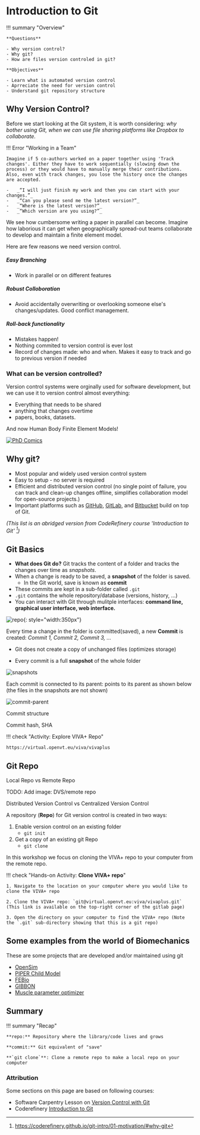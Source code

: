 # **Introduction to Git**

!!! summary "Overview" 

    **Questions**

    - Why version control?
    - Why git?
    - How are files version controled in git?
  
    **Objectives** 
  
    - Learn what is automated version control
    - Aprreciate the need for version control
    - Understand git repository structure
   
## **Why Version Control?**

Before we start looking at the Git system, it is worth considering: _why bother using Git, when we can use file sharing platforms like Dropbox to collaborate._

!!! Error "Working in a Team"

    Imagine if 5 co-authors worked on a paper together using 'Track changes'. Either they have to work sequentially (slowing down the process) or they would have to manually merge their contributions. Also, even with track changes, you lose the history once the changes are accepted. 
     
    -   _“I will just finish my work and then you can start with your changes.”_
    -   _“Can you please send me the latest version?”_
    -   _“Where is the latest version?”_
    -   _“Which version are you using?”_

We see how cumbersome writing a paper in parallel can become. Imagine how laborious it can get when geographically spread-out teams collaborate to develop and maintain a finite element model.

Here are few reasons we need version control.

##### Easy Branching

- Work in parallel or on different features

##### Robust Colloboration

- Avoid accidentally overwriting or overlooking someone else's changes/updates. Good conflict management.

##### Roll-back functionality 

- Mistakes happen!
- Nothing commited to version control is ever lost
- Record of changes made: who and when. Makes it easy to track and go to previous version if needed
  
### What can be version controlled?

Version control systems were orginally used for software development, but we can use it to version control almost everything:

- Everything that needs to be shared
- anything that changes overtime
- papers, books, datasets.

And now Human Body Finite Element Models!

[![PhD Comics](/img/phd-comic-VC.gif#center)](http://phdcomics.com/comics/archive.php?comicid=1531)

## **Why git?** 

- Most popular and widely used version control system
- Easy to setup - no server is required
- Efficient and distributed version control (no single point of failure, you can track and clean-up changes offline, simplifies collaboration model for open-source projects.)
- Important platforms such as [GitHub](https://github.com), [GitLab](https://gitlab.com), and [Bitbucket](https://bitbucket.org) build on top of Git.

_(This list is an abridged version from CodeRefinery course 'Introduction to Git' [^2])_
[^2]: https://coderefinery.github.io/git-intro/01-motivation/#why-git

## **Git Basics**

- **What does Git do?** Git tracks the content of a folder and tracks the changes over time as _snapshots_.
- When a change is ready to be saved, a **snapshot** of the folder is saved.
  - In the Git world, save is known as **commit**
- These commits are kept in a sub-folder called `.git`
- `.git` contains the whole repository/database (versions, history, ...)
- You can interact with Git through mulitple interfaces: **command line, graphical user interface, web interface.**

![repo](/img/repo_vivaplus.png#center){: style="width:350px"}

Every time a change in the folder is committed(saved), a new **Commit** is created: _Commit 1, Commit 2, Commit 3, ..._

- Git does not create a copy of unchanged files (optimizes storage)

- Every commit is a full **snapshot** of the whole folder

![snapshots](/img/snapshots.png)

Each commit is connected to its parent: points to its parent as shown below (the files in the snapshots are not shown)

![commit-parent](/img/commit-parent.png)

Commit structure

Commit hash, SHA

!!! check "Activity: Explore VIVA+ Repo"

    https://virtual.openvt.eu/viva/vivaplus
    

## **Git Repo**

Local Repo vs Remote Repo

TODO: Add image: DVS/remote repo

Distributed Version Control vs Centralized Version Control

A repository (**Repo**) for Git version control is created in two ways:

1. Enable version control on an existing folder
    - `git init`
2. Get a copy of an existing git Repo
    - `git clone`

In this workshop we focus on cloning the VIVA+ repo to your computer from the remote repo.

!!! check "Hands-on Activity: **Clone VIVA+ repo**" 
    
    1. Navigate to the location on your computer where you would like to clone the VIVA+ repo
   
    2. Clone the VIVA+ repo: `git@virtual.openvt.eu:viva/vivaplus.git` (This link is available on the top-right corner of the gitlab page)

    3. Open the directory on your computer to find the VIVA+ repo (Note the `.git` sub-directory showing that this is a git repo)

## Some examples from the world of Biomechanics

These are some projects that are developed and/or maintained using git

- [OpenSim](https://github.com/opensim-org/opensim-core)
- [PIPER Child Model](https://gitlab.inria.fr/piper/child)
- [FEBio](https://github.com/febiosoftware/FEBio)
- [GIBBON](https://github.com/gibbonCode/GIBBON)
- [Muscle parameter optimizer](https://github.com/modenaxe/MuscleParamOptimizer)

  
## Summary

!!! summary "Recap" 
    
    **repo:** Repository where the library/code lives and grows

    **commit:** Git equivalent of "save"

    **`git clone`**: Clone a remote repo to make a local repo on your computer

### Attribution

Some sections on this page are based on following courses:

- Software Carpentry Lesson on [Version Control with Git](http://swcarpentry.github.io/git-novice/)
- Coderefinery [Introduction to Git](https://coderefinery.github.io/git-intro/)
